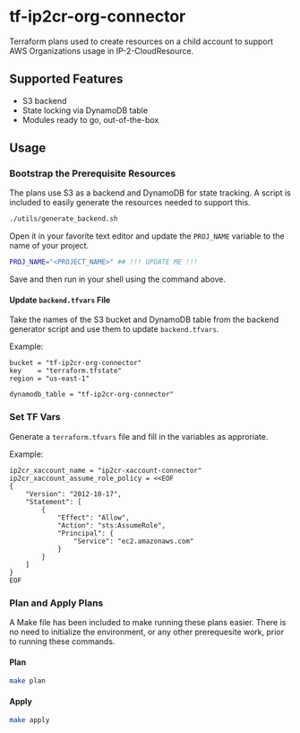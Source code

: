 # tf-ip2cr-org-connector

Terraform plans used to create resources on a child account to support AWS Organizations usage in IP-2-CloudResource.

## Supported Features

* S3 backend
* State locking via DynamoDB table
* Modules ready to go, out-of-the-box

## Usage

### Bootstrap the Prerequisite Resources

The plans use S3 as a backend and DynamoDB for state tracking. A script is included to easily generate the resources needed to support this.

```bash
./utils/generate_backend.sh
```

Open it in your favorite text editor and update the `PROJ_NAME` variable to the name of your project.

```bash
PROJ_NAME="<PROJECT_NAME>" ## !!! UPDATE ME !!!
```

Save and then run in your shell using the command above.

#### Update `backend.tfvars` File

Take the names of the S3 bucket and DynamoDB table from the backend generator script and use them to update `backend.tfvars`.

Example:

```hcl
bucket = "tf-ip2cr-org-connector"
key    = "terraform.tfstate"
region = "us-east-1"

dynamodb_table = "tf-ip2cr-org-connector"
```

### Set TF Vars

Generate a `terraform.tfvars` file and fill in the variables as approriate.

Example:

```hcl
ip2cr_xaccount_name = "ip2cr-xaccount-connector"
ip2cr_xaccount_assume_role_policy = <<EOF
{
    "Version": "2012-10-17",
    "Statement": [
        {
            "Effect": "Allow",
            "Action": "sts:AssumeRole",
            "Principal": {
                "Service": "ec2.amazonaws.com"
            }
        }
    ]
}
EOF
```

### Plan and Apply Plans

A Make file has been included to make running these plans easier. There is no need to initialize the environment, or any other prerequesite work, prior to running these commands.

#### Plan

```bash
make plan
```

#### Apply

```bash
make apply
```
